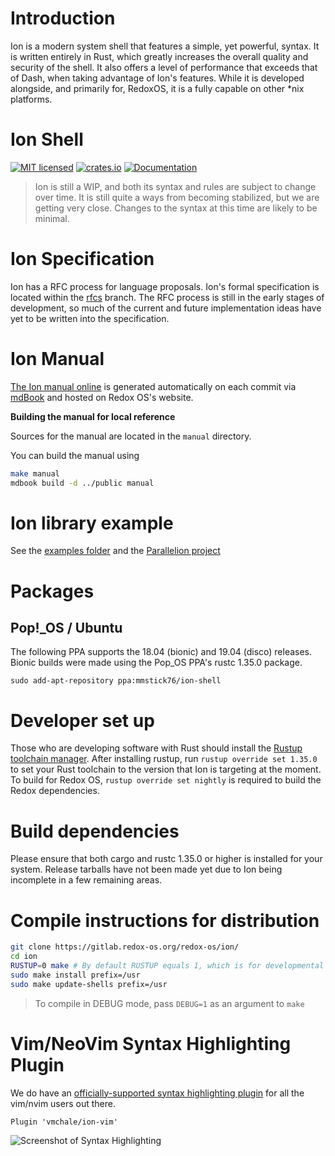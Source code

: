 # Introduction

Ion is a modern system shell that features a simple, yet powerful, syntax. It is written entirely
in Rust, which greatly increases the overall quality and security of the shell. It also offers a
level of performance that exceeds that of Dash, when taking advantage of Ion's features. While it
is developed alongside, and primarily for, RedoxOS, it is a fully capable on other \*nix platforms.

# Ion Shell

[![MIT licensed](https://img.shields.io/badge/license-MIT-blue.svg)](./LICENSE)
[![crates.io](https://meritbadge.herokuapp.com/ion-shell)](https://crates.io/crates/ion-shell)
[![Documentation](https://img.shields.io/badge/documentation-blue)](https://doc.redox-os.org/ion-manual/html)

> Ion is still a WIP, and both its syntax and rules are subject to change over time. It is
> still quite a ways from becoming stabilized, but we are getting very close. Changes to the
> syntax at this time are likely to be minimal.

# Ion Specification

Ion has a RFC process for language proposals. Ion's formal specification is located within the
[rfcs](https://gitlab.redox-os.org/redox-os/ion/tree/rfcs) branch. The RFC process is still in
the early stages of development, so much of the current and future implementation ideas have
yet to be written into the specification.

# Ion Manual


[The Ion manual online](https://doc.redox-os.org/ion-manual/html) 
is generated automatically on each commit via [mdBook](https://github.com/azerupi/mdBook) and hosted on Redox OS's website.

**Building the manual for local reference**

Sources for the manual are located in the `manual` directory.

You can build the manual using
```sh
make manual
mdbook build -d ../public manual
```

# Ion library example
See the [examples folder](https://gitlab.redox-os.org/redox-os/ion/tree/master/examples) and the [Parallelion project](https://gitlab.redox-os.org/AdminXVII/parallelion)

# Packages

## Pop!\_OS / Ubuntu

The following PPA supports the 18.04 (bionic) and 19.04 (disco) releases. Bionic builds were made using the Pop\_OS PPA's rustc 1.35.0 package.

```
sudo add-apt-repository ppa:mmstick76/ion-shell
```

# Developer set up

Those who are developing software with Rust should install the [Rustup toolchain manager](https://rustup.rs/).
After installing rustup, run `rustup override set 1.35.0` to set your Rust toolchain to the version that Ion is
targeting at the moment. To build for Redox OS, `rustup override set nightly` is required to build the Redox
dependencies.

# Build dependencies

Please ensure that both cargo and rustc 1.35.0 or higher is installed for your system.
Release tarballs have not been made yet due to Ion being incomplete in a few remaining areas.

# Compile instructions for distribution

```sh
git clone https://gitlab.redox-os.org/redox-os/ion/
cd ion
RUSTUP=0 make # By default RUSTUP equals 1, which is for developmental purposes
sudo make install prefix=/usr
sudo make update-shells prefix=/usr
```

> To compile in DEBUG mode, pass `DEBUG=1` as an argument to `make`

# Vim/NeoVim Syntax Highlighting Plugin

We do have an [officially-supported syntax highlighting plugin](https://gitlab.redox-os.org/redox-os/ion-vim) for all the
vim/nvim users out there.

```vimscript
Plugin 'vmchale/ion-vim'
```

![Screenshot of Syntax Highlighting](https://i.imgur.com/JzZp7WT.png)
